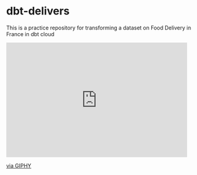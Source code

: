# dbt-delivers
 This is a practice repository for transforming a dataset on Food Delivery in France in dbt cloud
<iframe src="https://giphy.com/embed/W1fnaLpc7uD8dz1wve" width="480" height="305" style="" frameBorder="0" class="giphy-embed" allowFullScreen></iframe><p><a href="https://giphy.com/stickers/guate-free-shipping-envio-gratis-W1fnaLpc7uD8dz1wve">via GIPHY</a></p>
